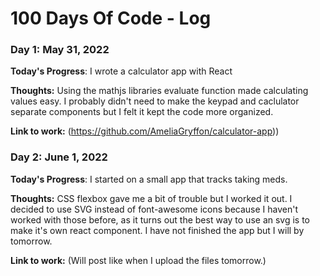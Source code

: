 # 100 Days Of Code - Log

### Day 1: May 31, 2022

**Today's Progress**: I wrote a calculator app with React

**Thoughts:** Using the mathjs libraries evaluate function made calculating values easy. I probably didn't need to make the keypad and caclulator separate components but I felt it kept the code more organized.

**Link to work:** (https://github.com/AmeliaGryffon/calculator-app))

### Day 2: June 1, 2022

**Today's Progress**: I started on a small app that tracks taking meds.

**Thoughts:** CSS flexbox gave me a bit of trouble but I worked it out. I decided to use SVG instead of font-awesome icons because I haven't worked with those before, as it turns out the best way to use an svg is to make it's own react component. I have not finished the app but I will by tomorrow.

**Link to work:** (Will post like when I upload the files tomorrow.)
